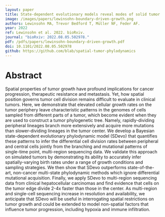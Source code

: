 ```yaml
---
layout: paper
title: State-dependent evolutionary models reveal modes of solid tumor growth
image: /images/papers/lewinsohn-boundary-driven-growth.png
authors: Lewinsohn MA, Trevor Bedford T, Müller NF, Feder AF.
year: 2022
ref: Lewinsohn et al. 2022. bioRxiv.
journal: "bioRxiv: 2022.08.05.502978."
pdf: /pdfs/papers/lewinsohn-boundary-driven-growth.pdf
doi: 10.1101/2022.08.05.502978
github: https://github.com/blab/spatial-tumor-phylodynamics
---
```


# Abstract

Spatial properties of tumor growth have profound implications for cancer progression, therapeutic resistance and metastasis. Yet, how spatial position governs tumor cell division remains difficult to evaluate in clinical tumors. Here, we demonstrate that elevated cellular growth rates on the tumor periphery leave characteristic patterns in the genomes of cells sampled from different parts of a tumor, which become evident when they are used to construct a tumor phylogenetic tree. Namely, rapidly-dividing peripheral lineages branch more extensively and acquire more mutations than slower-dividing lineages in the tumor center. We develop a Bayesian state-dependent evolutionary phylodynamic model (SDevo) that quantifies these patterns to infer the differential cell division rates between peripheral and central cells jointly from the branching and mutational patterns of single-time point, multi-region sequencing data. We validate this approach on simulated tumors by demonstrating its ability to accurately infer spatially-varying birth rates under a range of growth conditions and sampling strategies. We then show that SDevo outperforms state-of-the-art, non-cancer multi-state phylodynamic methods which ignore differential mutational acquisition. Finally, we apply SDevo to multi-region sequencing data from clinical hepatocellular carcinomas and find evidence that cells on the tumor edge divide 2-4x faster than those in the center. As multi-region and single-cell sequencing increase in resolution and availability, we anticipate that SDevo will be useful in interrogating spatial restrictions on tumor growth and could be extended to model non-spatial factors that influence tumor progression, including hypoxia and immune infiltration.
